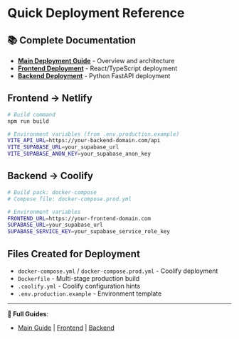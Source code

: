 # Quick Deployment Reference

## 📚 Complete Documentation
- **[Main Deployment Guide](docs/DEPLOYMENT.md)** - Overview and architecture
- **[Frontend Deployment](docs/frontend/DEPLOYMENT_FRONTEND.md)** - React/TypeScript deployment
- **[Backend Deployment](docs/backend/DEPLOYMENT_BACKEND.md)** - Python FastAPI deployment

## Frontend → Netlify
```bash
# Build command
npm run build

# Environment variables (from .env.production.example)
VITE_API_URL=https://your-backend-domain.com/api
VITE_SUPABASE_URL=your_supabase_url
VITE_SUPABASE_ANON_KEY=your_supabase_anon_key
```

## Backend → Coolify  
```bash
# Build pack: docker-compose
# Compose file: docker-compose.prod.yml

# Environment variables
FRONTEND_URL=https://your-frontend-domain.com
SUPABASE_URL=your_supabase_url  
SUPABASE_SERVICE_KEY=your_supabase_service_role_key
```

## Files Created for Deployment
- `docker-compose.yml` / `docker-compose.prod.yml` - Coolify deployment
- `Dockerfile` - Multi-stage production build
- `.coolify.yml` - Coolify configuration hints
- `.env.production.example` - Environment template

---

**📖 Full Guides**: 
- [Main Guide](docs/DEPLOYMENT.md) | [Frontend](docs/frontend/DEPLOYMENT_FRONTEND.md) | [Backend](docs/backend/DEPLOYMENT_BACKEND.md)